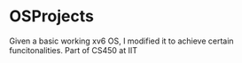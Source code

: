# OSProjects
Given a basic working xv6 OS, I modified it to achieve certain funcitonalities.
Part of CS450 at IIT 
